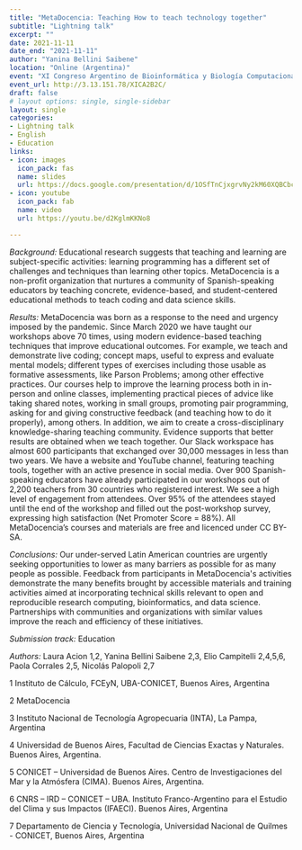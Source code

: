 ```yaml
---
title: "MetaDocencia: Teaching How to teach technology together"
subtitle: "Lightning talk"
excerpt: ""
date: 2021-11-11
date_end: "2021-11-11"
author: "Yanina Bellini Saibene"
location: "Online (Argentina)"
event: "XI Congreso Argentino de Bioinformática y Biología Computacional 2021 "
event_url: http://3.13.151.78/XICA2B2C/
draft: false
# layout options: single, single-sidebar
layout: single
categories:
- Lightning talk
- English
- Education
links:
- icon: images
  icon_pack: fas
  name: slides
  url: https://docs.google.com/presentation/d/1OSfTnCjxgrvNy2kM60XQBCbcuyGGCLpxZQGp2sFEwTk
- icon: youtube
  icon_pack: fab
  name: video
  url: https://youtu.be/d2KglmKKNo8

---
```



_Background:_
Educational research suggests that teaching and learning are subject-specific activities: learning programming has a different set of challenges and techniques than learning other topics. MetaDocencia is a non-profit organization that nurtures a community of Spanish-speaking educators by teaching concrete, evidence-based, and student-centered educational methods to teach coding and data science skills.

_Results:_
MetaDocencia was born as a response to the need and urgency imposed by the pandemic. Since March 2020 we have taught our workshops above 70 times, using modern evidence-based teaching techniques that improve educational outcomes. For example, we teach and demonstrate live coding; concept maps, useful to express and evaluate mental models; different types of exercises including those usable as formative assessments, like Parson Problems; among other effective practices. Our courses help to improve the learning process both in in-person and online classes, implementing practical pieces of advice like taking shared notes, working in small groups, promoting pair programming, asking for and giving constructive feedback (and teaching how to do it properly), among others. In addition, we aim to create a cross-disciplinary knowledge-sharing teaching community. Evidence supports that better results are obtained when we teach together. Our Slack workspace has almost 600 participants that exchanged over 30,000 messages in less than two years. We have a website and YouTube channel, featuring teaching tools, together with an active presence in social media. Over 900 Spanish-speaking educators have already participated in our workshops out of 2,200 teachers from 30 countries who registered interest. We see a high level of engagement from attendees. Over 95% of the attendees stayed until the end of the workshop and filled out the post-workshop survey, expressing high satisfaction (Net Promoter Score = 88%). All MetaDocencia’s courses and materials are free and licenced under CC BY-SA.

_Conclusions:_
Our under-served Latin American countries are urgently seeking opportunities to lower as many barriers as possible for as many people as possible. Feedback from participants in MetaDocencia's activities demonstrate the many benefits brought by accessible materials and training activities aimed at incorporating technical skills relevant to open and reproducible research computing, bioinformatics, and data science. Partnerships with communities and organizations with similar values improve the reach and efficiency of these initiatives.

_Submission track:_ Education

_Authors:_ Laura Acion 1,2, Yanina Bellini Saibene 2,3, Elio Campitelli 2,4,5,6, Paola Corrales 2,5, Nicolás Palopoli 2,7

1 Instituto de Cálculo, FCEyN, UBA-CONICET, Buenos Aires, Argentina

2 MetaDocencia

3 Instituto Nacional de Tecnología Agropecuaria (INTA), La Pampa, Argentina

4 Universidad de Buenos Aires, Facultad de Ciencias Exactas y Naturales. Buenos Aires, Argentina.

5 CONICET – Universidad de Buenos Aires. Centro de Investigaciones del Mar y la Atmósfera (CIMA). Buenos Aires, Argentina.

6 CNRS – IRD – CONICET – UBA. Instituto Franco-Argentino para el Estudio del Clima y sus Impactos (IFAECI). Buenos Aires, Argentina

7 Departamento de Ciencia y Tecnología, Universidad Nacional de Quilmes - CONICET, Buenos Aires, Argentina
